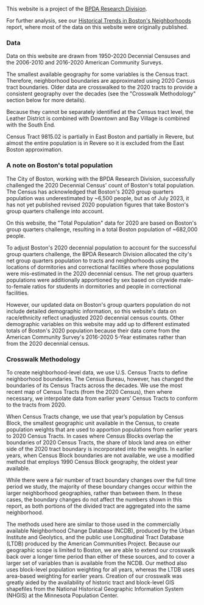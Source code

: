This website is a project of the [BPDA Research Division](https://www.bostonplans.org/research/). 

For further analysis, see our [Historical Trends in Boston's Neighborhoods](https://www.bostonplans.org/research/research-publications?search=historical+&amp;sortby=date&amp;sortdirection=DESC) report, where most of the data on this website were originally published.

### Data

Data on this website are drawn from 1950-2020 Decennial Censuses and the 2006-2010 and 2016-2020 American Community Surveys.  

The smallest available geography for some variables is the Census tract. Therefore, neighborhood boundaries are approximated using 2020 Census tract boundaries. Older data are crosswalked to the 2020 tracts to provide a consistent geography over the decades (see the "Crosswalk Methodology" section below for more details).

Because they cannot be separately identified at the Census tract level, the Leather District is combined with Downtown and Bay Village is combined with the South End.

Census Tract 9815.02 is partially in East Boston and partially in Revere, but almost the entire population is in Revere so it is excluded from the East Boston approximation.

### A note on Boston's total population

The City of Boston, working with the BPDA Research Division, successfully challenged the 2020 Decennial Census' count of Boston's total population. The Census has acknowledged that Boston's 2020 group quarters population was underestimated by ~6,500 people, but as of July 2023, it has not yet published revised 2020 population figures that take Boston's group quarters challenge into account. 

On this website, the "Total Population" data for 2020 are based on Boston's group quarters challenge, resulting in a total Boston population of ~682,000 people. 

To adjust Boston's 2020 decennial population to account for the successful group quarters challenge, the BPDA Research Division allocated the city's net group quarters population to tracts and neighborhoods using the locations of dormitories and correctional facilities where those populations were mis-estimated in the 2020 decennial census. The net group quarters populations were additionally apportioned by sex based on citywide male-to-female ratios for students in dormitories and people in correctional facilities. 

However, our updated data on Boston's group quarters population do not include detailed demographic information, so this website's data on race/ethnicity reflect unadjusted 2020 decennial census counts. Other demographic variables on this website may add up to different estimated totals of Boston's 2020 population because their data come from the American Community Survey's 2016-2020 5-Year estimates rather than from the 2020 decennial census.

### Crosswalk Methodology

To create neighborhood-level data, we use U.S. Census Tracts to define neighborhood boundaries. The Census Bureau, however, has
changed the boundaries of its Census Tracts across the decades. We use the most recent map of Census Tracts (from the 2020
Census), then where necessary, we interpolate data from earlier years’ Census Tracts to conform to the tracts from 2020.

When Census Tracts change, we use that year’s population by Census Block, the smallest geographic unit available in the Census, to
create population weights that are used to apportion populations from earlier years to 2020 Census Tracts. In cases where Census
Blocks overlap the boundaries of 2020 Census Tracts, the share of block land area on either side of the 2020 tract boundary is
incorporated into the weights. In earlier years, when Census Block boundaries are not available, we use a modified method that
employs 1990 Census Block geography, the oldest year available.

While there were a fair number of tract boundary changes over the full time period we study, the majority of these boundary changes
occur within the larger neighborhood geographies, rather than between them. In these cases, the boundary changes do not affect the
numbers shown in this report, as both portions of the divided tract are aggregated into the same neighborhood.

The methods used here are similar to those used in the commercially available Neighborhood Change Database (NCDB), produced by
the Urban Institute and Geolytics, and the public use Longitudinal Tract Database (LTDB) produced by the American Communities
Project. Because our geographic scope is limited to Boston, we are able to extend our crosswalk back over a longer time period than
either of these sources, and to cover a larger set of variables than is available from the NCDB. Our method also uses block-level
population weighting for all years, whereas the LTDB uses area-based weighting for earlier years. Creation of our crosswalk was greatly
aided by the availability of historic tract and block-level GIS shapefiles from the National Historical Geographic Information System
(NHGIS) at the Minnesota Population Center.